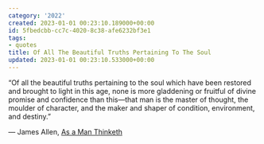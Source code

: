 ```yaml
---
category: '2022'
created: 2023-01-01 00:23:10.189000+00:00
id: 5fbedcbb-cc7c-4020-8c38-afe6232bf3e1
tags:
- quotes
title: Of All The Beautiful Truths Pertaining To The Soul
updated: 2023-01-01 00:23:10.533000+00:00
---
```

   
“Of all the beautiful truths pertaining to the soul which have been restored and brought to light in this age, none is more gladdening or fruitful of divine promise and confidence than this—that man is the master of thought, the moulder of character, and the maker and shaper of condition, environment, and destiny.”   
   
― James Allen, [As a Man Thinketh](/not_created.md)